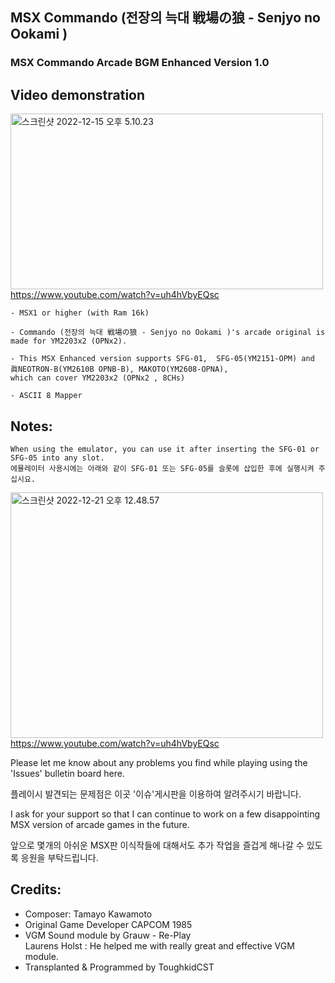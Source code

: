 ## MSX Commando (전장의 늑대 戦場の狼 - Senjyo no Ookami )
### MSX Commando Arcade BGM Enhanced Version 1.0


## Video demonstration

<a data-flickr-embed="true" href="https://youtu.be/uh4hVbyEQsc" title="스크린샷 2022-12-15 오후 5.10.23"><img src="https://live.staticflickr.com/65535/52576441206_a43ec5bcd4.jpg" width="500" height="281" alt="스크린샷 2022-12-15 오후 5.10.23"></a>
https://www.youtube.com/watch?v=uh4hVbyEQsc


	- MSX1 or higher (with Ram 16k) 
 
	- Commando (전장의 늑대 戦場の狼 - Senjyo no Ookami )'s arcade original is made for YM2203x2 (OPNx2).

	- This MSX Enhanced version supports SFG-01,  SFG-05(YM2151-OPM) and 眞NEOTRON-B(YM2610B OPNB-B), MAKOTO(YM2608-OPNA), 
	which can cover YM2203x2 (OPNx2 , 8CHs)
 
	- ASCII 8 Mapper



## Notes:

	When using the emulator, you can use it after inserting the SFG-01 or SFG-05 into any slot.
	에뮬레이터 사용시에는 아래와 같이 SFG-01 또는 SFG-05를 슬롯에 삽입한 후에 실행시켜 주십시요. 

<a data-flickr-embed="true" href="https://www.flickr.com/gp/toughkidcst/z7gyU4R874" title="스크린샷 2022-12-21 오후 12.48.57"><img src="https://live.staticflickr.com/65535/52577088203_6f20087e5e.jpg" width="500" height="393" alt="스크린샷 2022-12-21 오후 12.48.57"></a>
https://www.youtube.com/watch?v=uh4hVbyEQsc


Please let me know about any problems you find while playing using the 'Issues' bulletin board here.
    	
플레이시 발견되는 문제점은 이곳 '이슈'게시판을 이용하여 알려주시기 바랍니다. 


I ask for your support so that 
            I can continue to work on a few disappointing MSX version of arcade games in the future.

앞으로 몇개의 아쉬운 MSX판 이식작들에 대해서도 추가 작업을 즐겁게 해나갈 수 있도록 응원을 부탁드립니다. 


## Credits:

- Composer: Tamayo Kawamoto
- Original Game Developer CAPCOM 1985
- VGM Sound module by Grauw - Re-Play                           
  Laurens Holst : He helped me with really great and effective VGM module.
- Transplanted & Programmed by ToughkidCST 
